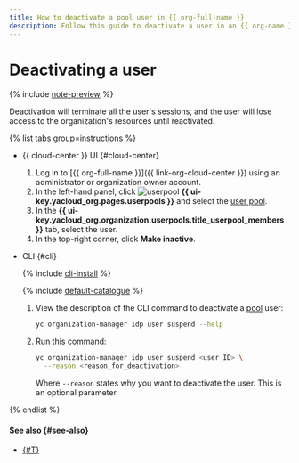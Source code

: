 ```yaml
---
title: How to deactivate a pool user in {{ org-full-name }}
description: Follow this guide to deactivate a user in an {{ org-name }} pool.
---
```


# Deactivating a user


{% include [note-preview](../../../_includes/note-preview.md) %}

Deactivation will terminate all the user's sessions, and the user will lose access to the organization's resources until reactivated.

{% list tabs group=instructions %}

- {{ cloud-center }} UI {#cloud-center}

  1. Log in to [{{ org-full-name }}]({{ link-org-cloud-center }}) using an administrator or organization owner account.
  1. In the left-hand panel, click ![userpool](../../../_assets/organization/userpool.svg) **{{ ui-key.yacloud_org.pages.userpools }}** and select the [user pool](../../concepts/user-pools.md).
  1. In the **{{ ui-key.yacloud_org.organization.userpools.title_userpool_members }}** tab, select the user.
  1. In the top-right corner, click **Make inactive**.

- CLI {#cli}

  {% include [cli-install](../../../_includes/cli-install.md) %}

  {% include [default-catalogue](../../../_includes/default-catalogue.md) %}

  1. View the description of the CLI command to deactivate a [pool](../../concepts/user-pools.md) user:

     ```bash
     yc organization-manager idp user suspend --help
     ```

  1. Run this command:

     ```bash
     yc organization-manager idp user suspend <user_ID> \
       --reason <reason_for_deactivation>
     ```

     Where `--reason` states why you want to deactivate the user. This is an optional parameter.

{% endlist %}

#### See also {#see-also}

* [{#T}](activate-user.md)